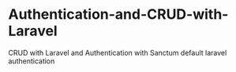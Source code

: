 # Authentication-and-CRUD-with-Laravel
CRUD with Laravel and Authentication with Sanctum default laravel authentication
